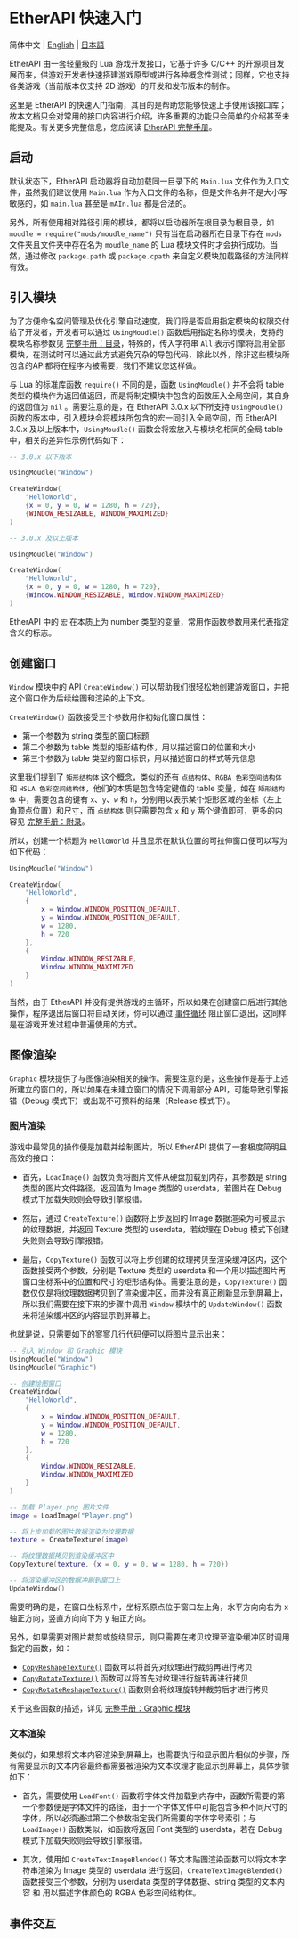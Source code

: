 # EtherAPI 快速入门

简体中文 | [English](quick-start_en.md) | [日本語](quick-start_ja.md)

EtherAPI 由一套轻量级的 Lua 游戏开发接口，它基于许多 C/C++ 的开源项目发展而来，供游戏开发者快速搭建游戏原型或进行各种概念性测试；同样，它也支持各类游戏（当前版本仅支持 2D 游戏）的开发和发布版本的制作。  

这里是 EtherAPI 的快速入门指南，其目的是帮助您能够快速上手使用该接口库；故本文档只会对常用的接口内容进行介绍，许多重要的功能只会简单的介绍甚至未能提及。有关更多完整信息，您应阅读 [EtherAPI 完整手册](index.md)。

## 启动  

默认状态下，EtherAPI 启动器将自动加载同一目录下的 `Main.lua` 文件作为入口文件，虽然我们建议使用 `Main.lua` 作为入口文件的名称，但是文件名并不是大小写敏感的，如 `main.lua` 甚至是 `mAIn.lua` 都是合法的。

另外，所有使用相对路径引用的模块，都将以启动器所在根目录为根目录，如 `moudle = require("mods/moudle_name")` 只有当在启动器所在目录下存在 `mods` 文件夹且文件夹中存在名为 `moudle_name` 的 Lua 模块文件时才会执行成功。当然，通过修改 `package.path` 或 `package.cpath` 来自定义模块加载路径的方法同样有效。

## 引入模块

为了方便命名空间管理及优化引擎自动速度，我们将是否启用指定模块的权限交付给了开发者，开发者可以通过 `UsingMoudle()` 函数启用指定名称的模块，支持的模块名称参数见 [完整手册：目录](index.md#目录)，特殊的，传入字符串 `All` 表示引擎将启用全部模块，在测试时可以通过此方式避免冗杂的导包代码，除此以外，除非这些模块所包含的API都将在程序内被需要，我们不建议您这样做。  

与 Lua 的标准库函数 `require()` 不同的是，函数 `UsingMoudle()` 并不会将 table 类型的模块作为返回值返回，而是将制定模块中包含的函数压入全局空间，其自身的返回值为 `nil` 。需要注意的是，在 EtherAPI 3.0.x 以下所支持 `UsingMoudle()` 函数的版本中，引入模块会将模块所包含的宏一同引入全局空间，而 EtherAPI 3.0.x 及以上版本中，`UsingMoudle()` 函数会将宏放入与模块名相同的全局 table 中，相关的差异性示例代码如下：

```lua
-- 3.0.x 以下版本

UsingMoudle("Window")

CreateWindow(
    "HelloWorld",
    {x = 0, y = 0, w = 1280, h = 720},
    {WINDOW_RESIZABLE, WINDOW_MAXIMIZED}
)

-- 3.0.x 及以上版本

UsingMoudle("Window")

CreateWindow(
    "HelloWorld",
    {x = 0, y = 0, w = 1280, h = 720},
    {Window.WINDOW_RESIZABLE, Window.WINDOW_MAXIMIZED}
)

```

EtherAPI 中的 `宏` 在本质上为 number 类型的变量，常用作函数参数用来代表指定含义的标志。

## 创建窗口

`Window` 模块中的 API `CreateWindow()` 可以帮助我们很轻松地创建游戏窗口，并把这个窗口作为后续绘图和渲染的上下文。

`CreateWindow()` 函数接受三个参数用作初始化窗口属性：  
+ 第一个参数为 string 类型的窗口标题  
+ 第二个参数为 table 类型的矩形结构体，用以描述窗口的位置和大小
+ 第三个参数为 table 类型的窗口标识，用以描述窗口的样式等元信息  

这里我们提到了 `矩形结构体` 这个概念，类似的还有 `点结构体`、`RGBA 色彩空间结构体` 和 `HSLA 色彩空间结构体`，他们的本质是包含特定键值的 table 变量，如在 `矩形结构体` 中，需要包含的键有 `x`、`y`、`w` 和 `h`，分别用以表示某个矩形区域的坐标（左上角顶点位置）和尺寸，而 `点结构体` 则只需要包含 `x` 和 `y` 两个键值即可，更多的内容见 [完整手册：附录](index.md#附录)。

所以，创建一个标题为 `HelloWorld` 并且显示在默认位置的可拉伸窗口便可以写为如下代码：

```lua
UsingMoudle("Window")

CreateWindow(
    "HelloWorld",
    {
        x = Window.WINDOW_POSITION_DEFAULT, 
        y = Window.WINDOW_POSITION_DEFAULT, 
        w = 1280, 
        h = 720
    },
    {
        Window.WINDOW_RESIZABLE,
        Window.WINDOW_MAXIMIZED
    }
)
```

当然，由于 EtherAPI 并没有提供游戏的主循环，所以如果在创建窗口后进行其他操作，程序退出后窗口将自动关闭，你可以通过 [事件循环](#事件交互) 阻止窗口退出，这同样是在游戏开发过程中普遍使用的方式。

## 图像渲染

`Graphic` 模块提供了与图像渲染相关的操作。需要注意的是，这些操作是基于上述所建立的窗口的，所以如果在未建立窗口的情况下调用部分 API，可能导致引擎报错（Debug 模式下）或出现不可预料的结果（Release 模式下）。  

### 图片渲染

游戏中最常见的操作便是加载并绘制图片，所以 EtherAPI 提供了一套极度简明且高效的接口：

+ 首先，`LoadImage()` 函数负责将图片文件从硬盘加载到内存，其参数是 string 类型的图片文件路径，返回值为 Image 类型的 userdata，若图片在 Debug 模式下加载失败则会导致引擎报错。

+ 然后，通过 `CreateTexture()` 函数将上步返回的 Image 数据渲染为可被显示的纹理数据，并返回 Texture 类型的 userdata，若纹理在 Debug 模式下创建失败则会导致引擎报错。

+ 最后，`CopyTexture()` 函数可以将上步创建的纹理拷贝至渲染缓冲区内，这个函数接受两个参数，分别是 Texture 类型的 userdata 和一个用以描述图片再窗口坐标系中的位置和尺寸的矩形结构体。需要注意的是，`CopyTexture()` 函数仅仅是将纹理数据拷贝到了渲染缓冲区，而并没有真正刷新显示到屏幕上，所以我们需要在接下来的步骤中调用 `Window` 模块中的 `UpdateWindow()` 函数来将渲染缓冲区的内容显示到屏幕上。

也就是说，只需要如下的寥寥几行代码便可以将图片显示出来：

```lua
-- 引入 Window 和 Graphic 模块
UsingMoudle("Window")
UsingMoudle("Graphic")

-- 创建绘图窗口
CreateWindow(
    "HelloWorld",
    {
        x = Window.WINDOW_POSITION_DEFAULT, 
        y = Window.WINDOW_POSITION_DEFAULT, 
        w = 1280, 
        h = 720
    },
    {
        Window.WINDOW_RESIZABLE,
        Window.WINDOW_MAXIMIZED
    }
)

-- 加载 Player.png 图片文件
image = LoadImage("Player.png")

-- 将上步加载的图片数据渲染为纹理数据
texture = CreateTexture(image)

-- 将纹理数据拷贝到渲染缓冲区中
CopyTexture(texture, {x = 0, y = 0, w = 1280, h = 720})

-- 将渲染缓冲区的数据冲刷到窗口上
UpdateWindow()
```

需要明确的是，在窗口坐标系中，坐标系原点位于窗口左上角，水平方向向右为 x 轴正方向，竖直方向向下为 y 轴正方向。

另外，如果需要对图片裁剪或旋绕显示，则只需要在拷贝纹理至渲染缓冲区时调用指定的函数，如：  
+ [`CopyReshapeTexture()`](Graphic/_CopyReshapeTexture_.md) 函数可以将首先对纹理进行裁剪再进行拷贝  
+ [`CopyRotateTexture()`](Graphic/_CopyReshapeTexture_.md) 函数可以将首先对纹理进行旋转再进行拷贝  
+ [`CopyRotateReshapeTexture()`](Graphic/_CopyReshapeTexture_.md) 函数则会将纹理旋转并裁剪后才进行拷贝  

关于这些函数的描述，详见 [完整手册：Graphic 模块](Graphic/index.md)

### 文本渲染

类似的，如果想将文本内容渲染到屏幕上，也需要执行和显示图片相似的步骤，所有需要显示的文本内容最终都需要被渲染为文本纹理才能显示到屏幕上，具体步骤如下：

+ 首先，需要使用 `LoadFont()` 函数将字体文件加载到内存中，函数所需要的第一个参数便是字体文件的路径，由于一个字体文件中可能包含多种不同尺寸的字体，所以必须通过第二个参数指定我们所需要的字体字号索引；与 `LoadImage()` 函数类似，如函数将返回 Font 类型的 userdata，若在 Debug 模式下加载失败则会导致引擎报错。

+ 其次，使用如 `CreateTextImageBlended()` 等文本贴图渲染函数可以将文本字符串渲染为 Image 类型的 userdata 进行返回，`CreateTextImageBlended()` 函数接受三个参数，分别为 userdata 类型的字体数据、string 类型的文本内容 和 用以描述字体颜色的 RGBA 色彩空间结构体。

## 事件交互